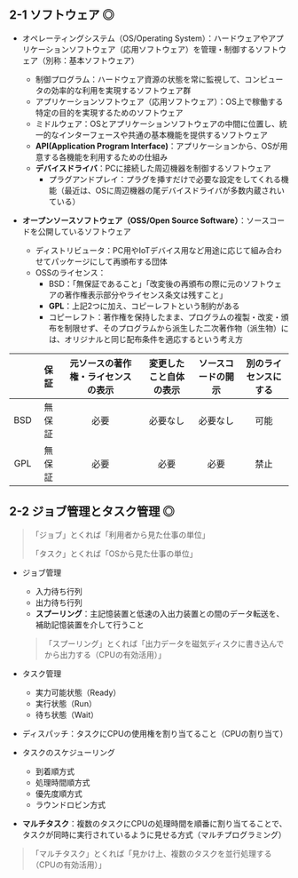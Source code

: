 ## 2-1 ソフトウェア ◎
- オペレーティングシステム（OS/Operating System）：ハードウェアやアプリケーションソフトウェア（応用ソフトウェア）を管理・制御するソフトウェア（別称：基本ソフトウェア）
  - 制御プログラム：ハードウェア資源の状態を常に監視して、コンピュータの効率的な利用を実現するソフトウェア群
  - アプリケーションソフトウェア（応用ソフトウェア）：OS上で稼働する特定の目的を実現するためのソフトウェア
  - ミドルウェア：OSとアプリケーションソフトウェアの中間に位置し、統一的なインターフェースや共通の基本機能を提供するソフトウェア
  - **API(Application Program Interface)**：アプリケーションから、OSが用意する各機能を利用するための仕組み
  - **デバイスドライバ**：PCに接続した周辺機器を制御するソフトウェア
    - プラグアンドプレイ：プラグを挿すだけで必要な設定をしてくれる機能（最近は、OSに周辺機器の尾デバイスドライバが多数内蔵されいている）

- **オープンソースソフトウェア（OSS/Open Source Software）**：ソースコードを公開しているソフトウェア
  - ディストリビュータ：PC用やIoTデバイス用など用途に応じて組み合わせてパッケージにして再頒布する団体
  - OSSのライセンス：
    - BSD：「無保証であること」「改変後の再頒布の際に元のソフトウェアの著作権表示部分やライセンス条文は残すこと」
    - **GPL**：上記2つに加え、コピーレフトという制約がある
    - コピーレフト：著作権を保持したまま、プログラムの複製・改変・頒布を制限せず、そのプログラムから派生した二次著作物（派生物）には、オリジナルと同じ配布条件を適応するという考え方

 |     | 保証   | 元ソースの著作権・ライセンスの表示 | 変更したこと自体の表示 | ソースコードの開示 | 別のライセンスにする |
 | :-: | :---: | :------------------------: | :---------------: | :-----------: | :-------------: |
 | BSD | 無保証 | 必要                        | 必要なし            | 必要なし        | 可能             |
 | GPL | 無保証 | 必要                        | 必要               | 必要           | 禁止             |
 

## 2-2 ジョブ管理とタスク管理 ◎
> 「ジョブ」とくれば「利用者から見た仕事の単位」
> 
> 「タスク」とくれば「OSから見た仕事の単位」

- ジョブ管理
  - 入力待ち行列
  - 出力待ち行列
  - **スプーリング**：主記憶装置と低速の入出力装置との間のデータ転送を、補助記憶装置を介して行うこと
  
  > 「スプーリング」とくれば「出力データを磁気ディスクに書き込んでから出力する（CPUの有効活用）」

- タスク管理
  - 実力可能状態（Ready）
  - 実行状態（Run）
  - 待ち状態（Wait）

- ディスパッチ：タスクにCPUの使用権を割り当てること（CPUの割り当て）
- タスクのスケジューリング
  - 到着順方式
  - 処理時間順方式
  - 優先度順方式
  - ラウンドロビン方式
- **マルチタスク**：複数のタスクにCPUの処理時間を順番に割り当てることで、タスクが同時に実行されているように見せる方式（マルチプログラミング）

> 「マルチタスク」とくれば「見かけ上、複数のタスクを並行処理する（CPUの有効活用）」

